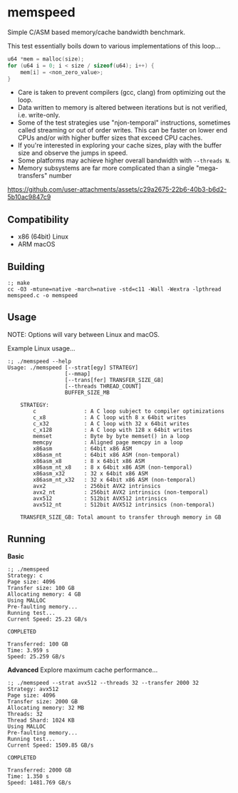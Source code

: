 memspeed
========
Simple C/ASM based memory/cache bandwidth benchmark.

This test essentially boils down to various implementations of this loop...
```c
u64 *mem = malloc(size);
for (u64 i = 0; i < size / sizeof(u64); i++) {
    mem[i] = <non_zero_value>;
}
```

 * Care is taken to prevent compilers (gcc, clang) from optimizing out the loop.
 * Data written to memory is altered between iterations but is not verified, i.e. write-only.
 * Some of the test strategies use "njon-temporal" instructions, sometimes called streaming
   or out of order writes.  This can be faster on lower end CPUs and/or with higher buffer sizes
   that exceed CPU caches.
 * If you're interested in exploring your cache sizes, play with the buffer size and observe the
   jumps in speed.
 * Some platforms may achieve higher overall bandwidth with `--threads N`.
 * Memory subsystems are far more complicated than a single "mega-transfers" number

https://github.com/user-attachments/assets/c29a2675-22b6-40b3-b6d2-5b10ac9847c9

Compatibility
--------
* x86 (64bit) Linux
* ARM macOS


Building
--------
```shell
:; make
cc -O3 -mtune=native -march=native -std=c11 -Wall -Wextra -lpthread memspeed.c -o memspeed
```


Usage
--------
NOTE: Options will vary between Linux and macOS.

Example Linux usage...
```
:; ./memspeed --help
Usage: ./memspeed [--strat[egy] STRATEGY]
                  [--mmap]
                  [--trans[fer] TRANSFER_SIZE_GB]
                  [--threads THREAD_COUNT]
                  BUFFER_SIZE_MB

    STRATEGY:
        c               : A C loop subject to compiler optimizations
        c_x8            : A C loop with 8 x 64bit writes
        c_x32           : A C loop with 32 x 64bit writes
        c_x128          : A C loop with 128 x 64bit writes
        memset          : Byte by byte memset() in a loop
        memcpy          : Aligned page memcpy in a loop
        x86asm          : 64bit x86 ASM
        x86asm_nt       : 64bit x86 ASM (non-temporal)
        x86asm_x8       : 8 x 64bit x86 ASM
        x86asm_nt_x8    : 8 x 64bit x86 ASM (non-temporal)
        x86asm_x32      : 32 x 64bit x86 ASM
        x86asm_nt_x32   : 32 x 64bit x86 ASM (non-temporal)
        avx2            : 256bit AVX2 intrinsics
        avx2_nt         : 256bit AVX2 intrinsics (non-temporal)
        avx512          : 512bit AVX512 intrinsics
        avx512_nt       : 512bit AVX512 intrinsics (non-temporal)

    TRANSFER_SIZE_GB: Total amount to transfer through memory in GB
```


Running
--------
**Basic**
```
:; ./memspeed 
Strategy: c
Page size: 4096
Transfer size: 100 GB
Allocating memory: 4 GB
Using MALLOC
Pre-faulting memory...
Running test...
Current Speed: 25.23 GB/s                                                       

COMPLETED

Transferred: 100 GB
Time: 3.959 s
Speed: 25.259 GB/s
```

**Advanced**
Explore maximum cache performance...
```
:; ./memspeed --strat avx512 --threads 32 --transfer 2000 32
Strategy: avx512
Page size: 4096
Transfer size: 2000 GB
Allocating memory: 32 MB
Threads: 32
Thread Shard: 1024 KB
Using MALLOC
Pre-faulting memory...
Running test...
Current Speed: 1509.85 GB/s                                                     

COMPLETED

Transferred: 2000 GB
Time: 1.350 s
Speed: 1481.769 GB/s
```

